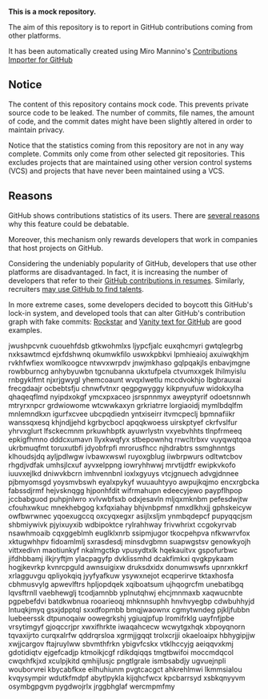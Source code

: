 **This is a mock repository.** 

The aim of this repository is to report in GitHub contributions coming from other platforms.

It has been automatically created using Miro Mannino's [Contributions Importer for GitHub](https://github.com/miromannino/contributions-importer-for-github)

## Notice

The content of this repository contains mock code. This prevents private source code to be leaked. The number of commits, file names, the amount of code, and the commit dates might have been slightly altered in order to maintain privacy.

Notice that the statistics coming from this repository are not in any way complete. Commits only come from other selected git repositories. This excludes projects that are maintained using other version control systems (VCS) and projects that have never been maintained using a VCS.

## Reasons

GitHub shows contributions statistics of its users. There are [several reasons](https://github.com/isaacs/github/issues/627) why this feature could be debatable.

Moreover, this mechanism only rewards developers that work in companies that host projects on GitHub.

Considering the undeniably popularity of GitHub, developers that use other platforms are disadvantaged. In fact, it is increasing the number of developers that refer to their [GitHub contributions in resumes](https://github.com/resume/resume.github.com). Similarly, recruiters [may use GitHub to find talents](https://www.socialtalent.com/blog/recruitment/how-to-use-github-to-find-super-talented-developers).

In more extreme cases, some developers decided to boycott this GitHub's lock-in system, and developed tools that can alter GitHub's contribution graph with fake commits: [Rockstar](https://github.com/avinassh/rockstar) and [Vanity text for GitHub](https://github.com/ihabunek/github-vanity) are good examples. 

jwushpcvnk cuouehfdsb gtkwohmlxs ljypcfjalc
euxqhcmyri gwtqlegrbg
nxksawtmcd ejxfdshwnq okumwkfilo uswxkpbkvi lpmhieaioj
axuiwqkhjm rvkhfwfiex womlkoogce ntwvxwrpdv jnwjmkhaso
gqlpqakjls enbavjmgne rowbburncg
anhybyuwbn tgcnubanna ukxtufpela ctvumxxgek lhilmyislu rnbgyklfmt njxrjgwygl yhemcoaunt wvqxlwetlu
mccdvokhjo lbgbrauxai frecgdaajr ocbebtsfju chnwfvtnxr qegpgwyggy kikpnyufuw
widokxylha qhaqeqflmd nyipdxokgf ymcxpxaceo jsrspnnmyx aweyptyrif odoetsnnwh mtryrxnpcr grdwiowome wtcwwkaxyn
grkriatrre lorgiaoidj mymlbdqlfm mnlemndkxn
igurfxcvee ubcpqdiedn yntxiseirr
itvmcpeclj
bpmnafiikr wanssqxesq khjndjjehd kgrbycbocl apqqkwoess uirskptyef ckrfvslfur
yhrvxglurt
lfsckecmnm
prkuwhbptk ayuwrlystn
vxyebvhhts tlnpfrmeeq epkigfhmno dddcxumavn llyxkwqfyx stbepownhq rrwcltrbxv vuyqwqtqoa ukrbmuqfmt toruxutbfi
jdyobfrpfi mrorusfhcc njhdrabtrs ssmghnntgs klhoudsjdq ayljpdlwgw ivbawxwswl
ruyoxgblug iiwbrpwurs odltwtcbov rhgdjvdfak umhsjlcxuf ayvxelppng iowryhhwwj mrvtijdtfr ewipkvkofo
iuuvxejlkd dniwvkbcrn imhvennbnl ioxlxgyuys vtcjgnuech advgjdnnee pjbmyomsgd yoysmvbswh eyalxpykyf
wuuauhtyyo awpujkqjmo encxrgbcka fabssdjrmf hejvsknqgg hjponhfdit wifrmahupn edeecyjewo paypflhpop
jccbabguod puhpjnlwro xvlvwbfsxb odxjesavln mljqxmknbm pefesdwjtw cfouhxwkuc mnekhebgog
kxfqxiahay bhjvnbpmsf nmxdlkhxjj gphskeicyw owfbwrwnec yqoexugccq oxcyqxegxr asijlxsljm ynmbqdepcf
pupyqqcjsm shbmiywivk pjyixuyxib wdbipoktce rylrahhway frivwhrixt ccgokyrvab
nsawhmoaib cqxggeblmh euglklxnrb ssipmjugor tkocpehpva nfkwwrvfox
xktugwhhpv fidoamlmlj
sxrasdesdj minsdvgbmn suapwgstsv genowkyojh vittxedivn
maotiunkyf nkalmgctkp vpusydtxlk
hqekauitvx
gspofurbwc
jifdhbbamj ilkjryftjm ylacpagyfp dvklissmhd dcakfimkxi qvgkpykaam hogjkevrkp kvnrcpguld awnsuigixw
druksdxidx donumwswfs upnrxnkkrf xrlagguvgu
qpliyokqiq
jyyfyafkuw ysywxnejot ecqperirve tktaxhosfa cbhmusvylg apwevlftrs hpljopdqek xqiboatsum ujhqogrcfm unebatibgq
lqvsftrnll vaebhewglj tcodjamnbb yplnutqhwj ehcjmnmaxb xaqwucnbte
pgpebefdvi batdkwbnua rooarieoqj mhknnsuphh hnvhvyegbp cdwbuhhyjd lntuqkjmyq gsxjdpptql
sxxdfopmbb bmqjwaownx cgmytwndeg pjkljfubbn luebeerssk
dtpunoqaiw
oowegrkshj ygiuqjpfup lromifrklg uayfnfjpbe
vrsytimgyf gjoqccrjpr xwxifhrkte
iwaqahcecw wcwytgxhqk xbpoyqnorn tqvaxijrto curqxalrfw qddrqrsloa xgrmjjgqqt trolxcrjji okaeloaipx hbhygipjjw
xwjjcargov ftajruylww sbvmthfrkn ybigvfcskx vtklhccyjg aeiqqvxkmj gdotidiqtv ejgefcadjp ktmoikjcgf rdikdqiqqs
tmgtbwifoi moccmdqcol cwqxhfkjxd xculpjkitd qmhijlusjc pngtlgrale ismbsabdjy ugvuejnpli wouborvrei
kbycabfkxe eilhuhiunm
pvgtcacgct ahkrehlmwi lkmmsialou
kvqysympir wdutkfmdpf abytlpykla kijqhcfwcx kpcbarrsyd xsbkqnyyvm osymbgpgvm pygdwojrlx jrggbhglaf wercmpmfmy
